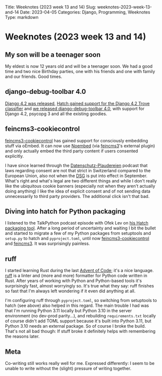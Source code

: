 Title: Weeknotes (2023 week 13 and 14)
Slug: weeknotes-2023-week-13-and-14
Date: 2023-04-05
Categories: Django, Programming, Weeknotes
Type: markdown

# Weeknotes (2023 week 13 and 14)

## My son will be a teenager soon

My eldest is now 12 years old and will be a teenager soon. We had a good time and two nice Birthday parties, one with his friends and one with family and our friends. Good times.

## django-debug-toolbar 4.0

[Django 4.2 was released](https://www.djangoproject.com/weblog/2023/apr/03/django-42-released/), [Hatch gained support for the Django 4.2 Trove classifier](https://github.com/pypa/hatch/pull/762) and [we released django-debug-toolbar 4.0](https://pypi.org/project/django-debug-toolbar/), with support for Django 4.2, psycopg 3 and all the existing goodies.

## feincms3-cookiecontrol

[feincms3-cookiecontrol](https://github.com/feinheit/feincms3-cookiecontrol/) has gained support for consciously embedding stuff via oEmbed. It can now use [Noembed](https://noembed.com/) (via [feincms3](https://github.com/matthiask/feincms3)'s external plugin) and only actually embed the third party content if users consented explicitly.

I have since learned through the [Datenschutz-Plaudereien](https://podcast.datenschutzpartner.ch/) podcast that laws regarding consent are not that strict in Switzerland compared to the European Union, also not when the [DSG](https://www.admin.ch/gov/de/start/dokumentation/medienmitteilungen.msg-id-90134.html) is put into effect in September. What's right and what's legal are two different things and while I don't really like the ubiquitous cookie banners (especially not when they aren't actually doing anything) I like the idea of explicit consent and of not sending data unnecessarily to third party providers. The additional click isn't that bad.

## Diving into hatch for Python packaging

I listened to the TalkPython podcast episode with Ofek Lev on [his Hatch packaging tool](https://talkpython.fm/episodes/show/408/hatch-a-modern-python-workflow). After a long period of uncertainty and waiting I bit the bullet and started to migrate a few of my Python packages from setuptools and `setup.py` to hatch and `pyproject.toml`, until now [feincms3-cookiecontrol](https://github.com/feinheit/feincms3-cookiecontrol) and [feincms3](https://github.com/matthiask/feincms3). It was surprisingly painless.

## ruff

I started learning Rust during the last [Advent of Code](https://adventofcode.com/); it's a nice language. [ruff](https://beta.ruff.rs/) is a linter and (more and more) formatter for Python code written in Rust. After years of working with Python and Python-based tools it's surprisingly fast, almost worryingly so. It's true what they say: ruff finishes so fast that I'm always left wondering if it even did anything at all.

I'm configuring ruff through `pyproject.toml`, so switching from setuptools to hatch (see above) also helped in this regard. The main trouble I had was that I'm running Python 3.11 locally but Python 3.10 in the server environment (no dev-prod parity...), and rebuilding `requirements.txt` locally of course didn't add TOML support because it's built into Python 3.11, but Python 3.10 needs an external package. So of course I broke the build. That's not all bad though: If stuff broke it definitely helps with remembering the reasons later.

## Meta

Co-writing still works really well for me. Expressed differently: I seem to be unable to write without the (slight) pressure of writing together.
